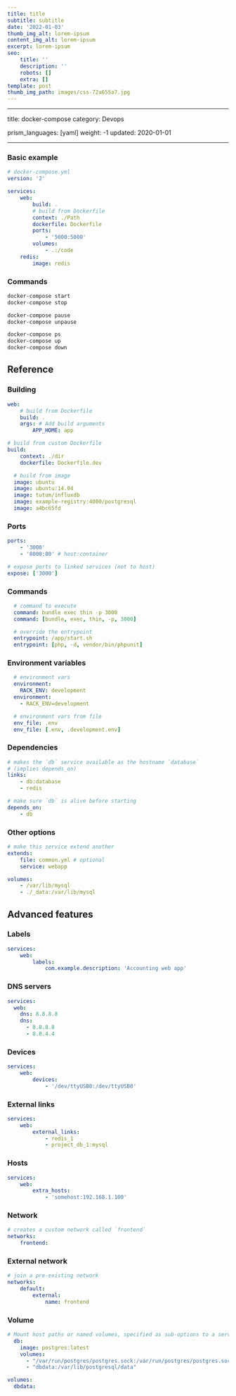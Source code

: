 ```yaml
---
title: title
subtitle: subtitle
date: '2022-01-03'
thumb_img_alt: lorem-ipsum
content_img_alt: lorem-ipsum
excerpt: lorem-ipsum
seo:
    title: ''
    description: ''
    robots: []
    extra: []
template: post
thumb_img_path: images/css-72a655a7.jpg
---
```


---

title: docker-compose
category: Devops

prism_languages: [yaml]
weight: -1
updated: 2020-01-01

---

### Basic example

```yaml
# docker-compose.yml
version: '2'

services:
    web:
        build: .
        # build from Dockerfile
        context: ./Path
        dockerfile: Dockerfile
        ports:
            - '5000:5000'
        volumes:
            - .:/code
    redis:
        image: redis
```

### Commands

```sh
docker-compose start
docker-compose stop
```

```sh
docker-compose pause
docker-compose unpause
```

```sh
docker-compose ps
docker-compose up
docker-compose down
```

## Reference



### Building

```yaml
web:
    # build from Dockerfile
    build: .
    args: # Add build arguments
        APP_HOME: app
```

```yaml
# build from custom Dockerfile
build:
    context: ./dir
    dockerfile: Dockerfile.dev
```

```yaml
  # build from image
  image: ubuntu
  image: ubuntu:14.04
  image: tutum/influxdb
  image: example-registry:4000/postgresql
  image: a4bc65fd
```

### Ports

```yaml
ports:
    - '3000'
    - '8000:80' # host:container
```

```yaml
# expose ports to linked services (not to host)
expose: ['3000']
```

### Commands

```yaml
  # command to execute
  command: bundle exec thin -p 3000
  command: [bundle, exec, thin, -p, 3000]
```

```yaml
  # override the entrypoint
  entrypoint: /app/start.sh
  entrypoint: [php, -d, vendor/bin/phpunit]
```

### Environment variables

```yaml
  # environment vars
  environment:
    RACK_ENV: development
  environment:
    - RACK_ENV=development
```

```yaml
  # environment vars from file
  env_file: .env
  env_file: [.env, .development.env]
```

### Dependencies

```yaml
# makes the `db` service available as the hostname `database`
# (implies depends_on)
links:
    - db:database
    - redis
```

```yaml
# make sure `db` is alive before starting
depends_on:
    - db
```

### Other options

```yaml
# make this service extend another
extends:
    file: common.yml # optional
    service: webapp
```

```yaml
volumes:
    - /var/lib/mysql
    - ./_data:/var/lib/mysql
```

## Advanced features



### Labels

```yaml
services:
    web:
        labels:
            com.example.description: 'Accounting web app'
```

### DNS servers

```yaml
services:
  web:
    dns: 8.8.8.8
    dns:
      - 8.8.8.8
      - 8.8.4.4
```

### Devices

```yaml
services:
    web:
        devices:
            - '/dev/ttyUSB0:/dev/ttyUSB0'
```

### External links

```yaml
services:
    web:
        external_links:
            - redis_1
            - project_db_1:mysql
```

### Hosts

```yaml
services:
    web:
        extra_hosts:
            - 'somehost:192.168.1.100'
```

### Network

```yaml
# creates a custom network called `frontend`
networks:
    frontend:
```

### External network

```yaml
# join a pre-existing network
networks:
    default:
        external:
            name: frontend
```

### Volume

```yaml
# Mount host paths or named volumes, specified as sub-options to a service
  db:
    image: postgres:latest
    volumes:
      - "/var/run/postgres/postgres.sock:/var/run/postgres/postgres.sock"
      - "dbdata:/var/lib/postgresql/data"

volumes:
  dbdata:
```

